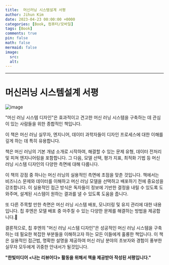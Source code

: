 ```yaml
---
title:  머신러닝 시스템설계 서평
author: Jihun Kim
date: 2023-04-23 00:00:00 +0000
categories: [Book, 컴퓨터/모바일]
tags: [Book]
comments: true
pin: false
math: false
mermaid: false
image:
  src: 
  alt:
---
```

---

# 머신러닝 시스템설계 서평

![image](https://image.aladin.co.kr/Community/paper/2023/0423/pimg_7229551373832674.jpg)

"머신 러닝 시스템 디자인"은 효과적이고 견고한 머신 러닝 시스템을 구축하는 데 관심이 있는 사람들을 위한 종합적인 책입니다. 

이 책은 머신 러닝 실무자, 엔지니어, 데이터 과학자들이 디자인 프로세스에 대한 이해를 깊게 하는 데 특히 유용합니다.

책은 머신 러닝의 기본 개념 소개로 시작하여, 해결할 수 있는 문제 유형, 데이터 전처리 및 피쳐 엔지니어링을 포함합니다. 그 다음, 모델 선택, 평가 지표, 최적화 기법 등 머신 러닝 시스템 디자인의 다양한 측면에 대해 다룹니다.

이 책의 강점 중 하나는 머신 러닝의 실용적인 측면에 초점을 맞춘 것입니다. 책에서는 비즈니스 문제와 데이터를 이해하고 머신 러닝 모델을 선택하고 배포하기 전에 중요성을 강조합니다. 이 실용적인 접근 방식은 독자들이 정보에 기반한 결정을 내릴 수 있도록 도와주며, 설계된 시스템이 원하는 결과를 낼 수 있도록 도움을 줍니다.

또 다른 주목할 만한 측면은 머신 러닝 시스템 배포, 모니터링 및 유지 관리에 대한 내용입니다. 칩 후엔은 모델 배포 중 마주칠 수 있는 다양한 문제를 해결하는 방법을 제공합니다. 

결론적으로, 칩 후엔의 "머신 러닝 시스템 디자인"은 성공적인 머신 러닝 시스템을 구축하는 데 필요한 복잡한 부분들을 이해하고자 하는 모든 이들에게 훌륭한 책입니다. 이 책은 실용적인 접근법, 명확한 설명을 제공하여 머신 러닝 분야의 초보자와 경험이 풍부한 실무자 모두에게 귀중한 안내서가 될것입니다.

**"한빛미디어 <나는 리뷰어다> 활동을 위해서 책을 제공받아 작성된 서평입니다."**
